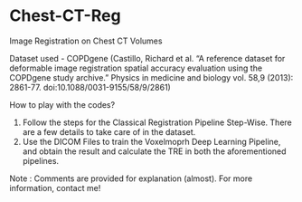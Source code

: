 # Chest-CT-Reg
Image Registration on Chest CT Volumes

Dataset used - COPDgene (Castillo, Richard et al. “A reference dataset for deformable image registration spatial accuracy evaluation using the COPDgene study archive.” Physics in medicine and biology vol. 58,9 (2013): 2861-77. doi:10.1088/0031-9155/58/9/2861)

How to play with the codes?

1. Follow the steps for the Classical Registration Pipeline Step-Wise. There are a few details to take care of in the dataset.
2. Use the DICOM Files to train the Voxelmoprh Deep Learning Pipeline, and obtain the result and calculate the TRE in both the aforementioned pipelines.

Note : Comments are provided for explanation (almost). For more information, contact me!
